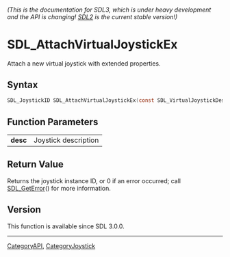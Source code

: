 ###### (This is the documentation for SDL3, which is under heavy development and the API is changing! [SDL2](https://wiki.libsdl.org/SDL2/) is the current stable version!)
# SDL_AttachVirtualJoystickEx

Attach a new virtual joystick with extended properties.

## Syntax

```c
SDL_JoystickID SDL_AttachVirtualJoystickEx(const SDL_VirtualJoystickDesc *desc);

```

## Function Parameters

|              |                      |
| ------------ | -------------------- |
| **desc**     | Joystick description |

## Return Value

Returns the joystick instance ID, or 0 if an error occurred; call
[SDL_GetError](SDL_GetError)() for more information.

## Version

This function is available since SDL 3.0.0.

----
[CategoryAPI](CategoryAPI), [CategoryJoystick](CategoryJoystick)



